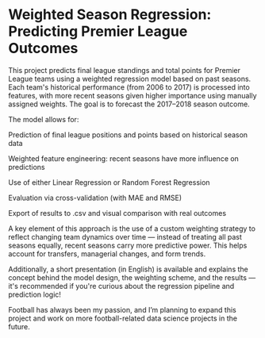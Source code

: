 # Weighted Season Regression: Predicting Premier League Outcomes
This project predicts final league standings and total points for Premier League teams using a weighted regression model based on past seasons. Each team's historical performance (from 2006 to 2017) is processed into features, with more recent seasons given higher importance using manually assigned weights. The goal is to forecast the 2017–2018 season outcome.

The model allows for:

Prediction of final league positions and points based on historical season data

Weighted feature engineering: recent seasons have more influence on predictions

Use of either Linear Regression or Random Forest Regression

Evaluation via cross-validation (with MAE and RMSE)

Export of results to .csv and visual comparison with real outcomes

A key element of this approach is the use of a custom weighting strategy to reflect changing team dynamics over time — instead of treating all past seasons equally, recent seasons carry more predictive power. This helps account for transfers, managerial changes, and form trends.

Additionally, a short presentation (in English) is available and explains the concept behind the model design, the weighting scheme, and the results — it's recommended if you're curious about the regression pipeline and prediction logic!

Football has always been my passion, and I’m planning to expand this project and work on more football-related data science projects in the future.

